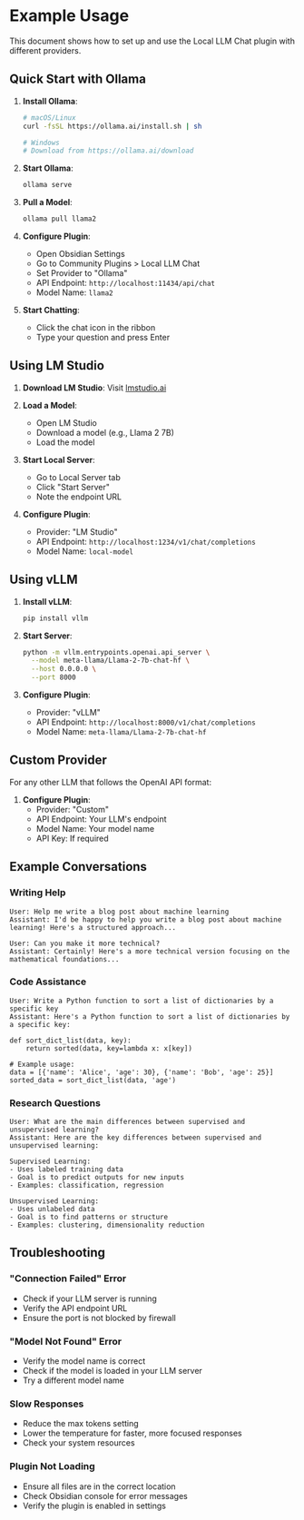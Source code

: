 # Example Usage

This document shows how to set up and use the Local LLM Chat plugin with different providers.

## Quick Start with Ollama

1. **Install Ollama**:
   ```bash
   # macOS/Linux
   curl -fsSL https://ollama.ai/install.sh | sh
   
   # Windows
   # Download from https://ollama.ai/download
   ```

2. **Start Ollama**:
   ```bash
   ollama serve
   ```

3. **Pull a Model**:
   ```bash
   ollama pull llama2
   ```

4. **Configure Plugin**:
   - Open Obsidian Settings
   - Go to Community Plugins > Local LLM Chat
   - Set Provider to "Ollama"
   - API Endpoint: `http://localhost:11434/api/chat`
   - Model Name: `llama2`

5. **Start Chatting**:
   - Click the chat icon in the ribbon
   - Type your question and press Enter

## Using LM Studio

1. **Download LM Studio**: Visit [lmstudio.ai](https://lmstudio.ai)

2. **Load a Model**:
   - Open LM Studio
   - Download a model (e.g., Llama 2 7B)
   - Load the model

3. **Start Local Server**:
   - Go to Local Server tab
   - Click "Start Server"
   - Note the endpoint URL

4. **Configure Plugin**:
   - Provider: "LM Studio"
   - API Endpoint: `http://localhost:1234/v1/chat/completions`
   - Model Name: `local-model`

## Using vLLM

1. **Install vLLM**:
   ```bash
   pip install vllm
   ```

2. **Start Server**:
   ```bash
   python -m vllm.entrypoints.openai.api_server \
     --model meta-llama/Llama-2-7b-chat-hf \
     --host 0.0.0.0 \
     --port 8000
   ```

3. **Configure Plugin**:
   - Provider: "vLLM"
   - API Endpoint: `http://localhost:8000/v1/chat/completions`
   - Model Name: `meta-llama/Llama-2-7b-chat-hf`

## Custom Provider

For any other LLM that follows the OpenAI API format:

1. **Configure Plugin**:
   - Provider: "Custom"
   - API Endpoint: Your LLM's endpoint
   - Model Name: Your model name
   - API Key: If required

## Example Conversations

### Writing Help
```
User: Help me write a blog post about machine learning
Assistant: I'd be happy to help you write a blog post about machine learning! Here's a structured approach...

User: Can you make it more technical?
Assistant: Certainly! Here's a more technical version focusing on the mathematical foundations...
```

### Code Assistance
```
User: Write a Python function to sort a list of dictionaries by a specific key
Assistant: Here's a Python function to sort a list of dictionaries by a specific key:

def sort_dict_list(data, key):
    return sorted(data, key=lambda x: x[key])

# Example usage:
data = [{'name': 'Alice', 'age': 30}, {'name': 'Bob', 'age': 25}]
sorted_data = sort_dict_list(data, 'age')
```

### Research Questions
```
User: What are the main differences between supervised and unsupervised learning?
Assistant: Here are the key differences between supervised and unsupervised learning:

Supervised Learning:
- Uses labeled training data
- Goal is to predict outputs for new inputs
- Examples: classification, regression

Unsupervised Learning:
- Uses unlabeled data
- Goal is to find patterns or structure
- Examples: clustering, dimensionality reduction
```

## Troubleshooting

### "Connection Failed" Error
- Check if your LLM server is running
- Verify the API endpoint URL
- Ensure the port is not blocked by firewall

### "Model Not Found" Error
- Verify the model name is correct
- Check if the model is loaded in your LLM server
- Try a different model name

### Slow Responses
- Reduce the max tokens setting
- Lower the temperature for faster, more focused responses
- Check your system resources

### Plugin Not Loading
- Ensure all files are in the correct location
- Check Obsidian console for error messages
- Verify the plugin is enabled in settings 